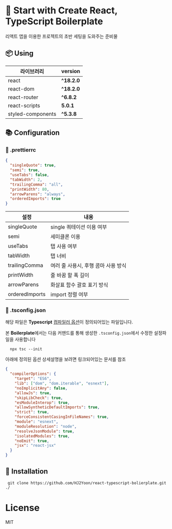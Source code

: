 # 📝 Start with Create React, TypeScript Boilerplate

리액트 앱을 이용한 프로젝트의 초반 세팅을 도와주는 준비물

## 📦 Using
|라이브러리|version|
|---|---|
|react|**^18.2.0**|
|react-dom|**^18.2.0**|
|react-router|**^6.8.2**|
|react-scripts|**5.0.1**|
|styled-components|**^5.3.8**|

## 📚 Configuration

### 📕 .prettierrc

```json
{
  "singleQuote": true, 
  "semi": true,
  "useTabs": false,
  "tabWidth": 2,
  "trailingComma": "all",
  "printWidth": 80,
  "arrowParens": "always",
  "orderedImports": true
}
```

|설정|내용|
|---|---|
|singleQuote|single 쿼테이션 이용 여부|
|semi|세미클론 이용|
|useTabs|탭 사용 여부|
|tabWidth|탭 너비|
|trailingComma|여러 줄 사용시, 후행 콤마 사용 방식|
|printWidth|줄 바꿈 할 폭 길이|
|arrowParens|화살표 함수 괄호 표기 방식|
|orderedImports|import 정렬 여부|

### 📙 .tsconfig.json

해당 파일은 **Typescript** [컴파일러 옵션](https://typescript-kr.github.io/pages/compiler-options.html)이 정의되어있는 파일입니다.

본 **Boilerplate**에서는 다음 커맨드를 통해 생성한 ```.tsconfig.json```에서 수정한 설정파일을 사용합니다
```
  npx tsc --init
```

아래에 정의된 옵션 상세설명을 보려면 링크되어있는 문서를 참조

```json
{
  "compilerOptions": {
    "target": "ES6",
    "lib": ["dom", "dom.iterable", "esnext"],
    "noImplicitAny": false,
    "allowJs": true,
    "skipLibCheck": true,
    "esModuleInterop": true,
    "allowSyntheticDefaultImports": true,
    "strict": true,
    "forceConsistentCasingInFileNames": true,
    "module": "esnext",
    "moduleResolution": "node",
    "resolveJsonModule": true,
    "isolatedModules": true,
    "noEmit": true,
    "jsx": "react-jsx"
  }
}
```

## 🎁 Installation

```
 git clone https://github.com/HJ2Yoon/react-typescript-bolierplate.git ./
```

# License

MIT
